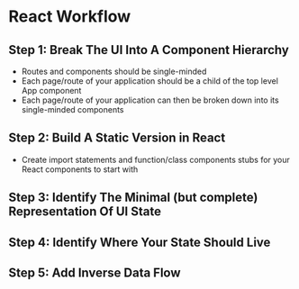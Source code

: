 # React Workflow

## Step 1: Break The UI Into A Component Hierarchy

- Routes and components should be single-minded
- Each page/route of your application should be a child of the top level App component
- Each page/route of your application can then be broken down into its single-minded components

## Step 2: Build A Static Version in React

- Create import statements and function/class components stubs for your React components to start with

## Step 3: Identify The Minimal (but complete) Representation Of UI State

## Step 4: Identify Where Your State Should Live

## Step 5: Add Inverse Data Flow
